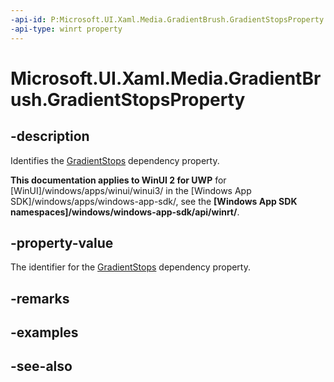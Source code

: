 ```yaml
---
-api-id: P:Microsoft.UI.Xaml.Media.GradientBrush.GradientStopsProperty
-api-type: winrt property
---
```


<!-- Property syntax
public Windows.UI.Xaml.DependencyProperty GradientStopsProperty { get; }
-->

# Microsoft.UI.Xaml.Media.GradientBrush.GradientStopsProperty

## -description
Identifies the [GradientStops](gradientbrush_gradientstops.md) dependency property.

**This documentation applies to WinUI 2 for UWP** for [WinUI]/windows/apps/winui/winui3/ in the [Windows App SDK]/windows/apps/windows-app-sdk/, see the **[Windows App SDK namespaces]/windows/windows-app-sdk/api/winrt/**.

## -property-value
The identifier for the [GradientStops](gradientbrush_gradientstops.md) dependency property.

## -remarks

## -examples

## -see-also
